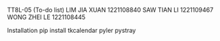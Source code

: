 TT8L-05 (To-do list)
LIM JIA XUAN 1221108840
SAW TIAN LI 1221109467
WONG ZHEI LE 1221108445


Installation
pip install tkcalendar pyler pystray